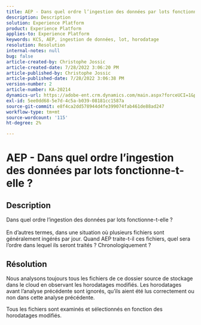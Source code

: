 ```yaml
---
title: AEP - Dans quel ordre l’ingestion des données par lots fonctionne-t-elle ?
description: Description
solution: Experience Platform
product: Experience Platform
applies-to: Experience Platform
keywords: KCS, AEP, ingestion de données, lot, horodatage
resolution: Resolution
internal-notes: null
bug: false
article-created-by: Christophe Jossic
article-created-date: 7/28/2022 3:06:20 PM
article-published-by: Christophe Jossic
article-published-date: 7/28/2022 3:06:38 PM
version-number: 2
article-number: KA-20214
dynamics-url: https://adobe-ent.crm.dynamics.com/main.aspx?forceUCI=1&pagetype=entityrecord&etn=knowledgearticle&id=c18d60d0-860e-ed11-82e5-000d3a379dbc
exl-id: 5ee0dd68-5e7d-4c5a-b039-08181cc1587a
source-git-commit: e8f4ca2dd578944d4fe399074fab461de88ad247
workflow-type: tm+mt
source-wordcount: '115'
ht-degree: 2%

---
```


# AEP - Dans quel ordre l’ingestion des données par lots fonctionne-t-elle ?

## Description

Dans quel ordre l’ingestion des données par lots fonctionne-t-elle ?<br><br>En d’autres termes, dans une situation où plusieurs fichiers sont généralement ingérés par jour. Quand AEP traite-t-il ces fichiers, quel sera l’ordre dans lequel ils seront traités ? Chronologiquement ?

## Résolution


Nous analysons toujours tous les fichiers de ce dossier source de stockage dans le cloud en observant les horodatages modifiés. Les horodatages avant l’analyse précédente sont ignorés, qu’ils aient été lus correctement ou non dans cette analyse précédente.

Tous les fichiers sont examinés et sélectionnés en fonction des horodatages modifiés.
